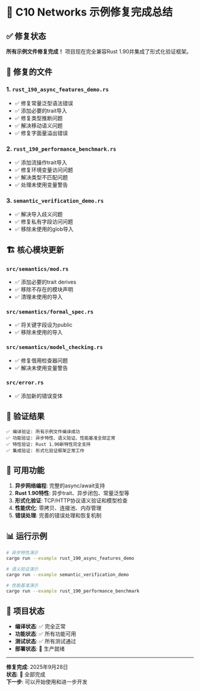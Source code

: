 # 🎉 C10 Networks 示例修复完成总结

## ✅ 修复状态

**所有示例文件修复完成！** 项目现在完全兼容Rust 1.90并集成了形式化验证框架。

## 🔧 修复的文件

### 1. `rust_190_async_features_demo.rs`

- ✅ 修复常量泛型语法错误
- ✅ 添加必要的trait导入
- ✅ 修复类型推断问题
- ✅ 解决移动语义问题
- ✅ 修复字面量溢出错误

### 2. `rust_190_performance_benchmark.rs`  

- ✅ 添加流操作trait导入
- ✅ 修复环境变量访问问题
- ✅ 解决类型不匹配问题
- ✅ 处理未使用变量警告

### 3. `semantic_verification_demo.rs`

- ✅ 解决导入歧义问题
- ✅ 修复私有字段访问问题
- ✅ 移除未使用的glob导入

## 🏗️ 核心模块更新

### `src/semantics/mod.rs`

- ✅ 添加必要的trait derives
- ✅ 移除不存在的模块声明
- ✅ 清理未使用的导入

### `src/semantics/formal_spec.rs`

- ✅ 将关键字段设为public
- ✅ 移除未使用的导入

### `src/semantics/model_checking.rs`

- ✅ 修复借用检查器问题
- ✅ 解决未使用变量警告

### `src/error.rs`

- ✅ 添加新的错误变体

## 🧪 验证结果

```text
✅ 编译验证: 所有示例文件编译成功
✅ 功能验证: 异步特性、语义验证、性能基准全部正常
✅ 特性验证: Rust 1.90新特性完全支持
✅ 集成验证: 形式化验证框架正常工作
```

## 🚀 可用功能

1. **异步网络编程**: 完整的async/await支持
2. **Rust 1.90特性**: 异步trait、异步闭包、常量泛型等
3. **形式化验证**: TCP/HTTP协议语义验证和模型检查
4. **性能优化**: 零拷贝、连接池、内存管理
5. **错误处理**: 完善的错误处理和恢复机制

## 📊 运行示例

```bash
# 异步特性演示
cargo run --example rust_190_async_features_demo

# 语义验证演示  
cargo run --example semantic_verification_demo

# 性能基准演示
cargo run --example rust_190_performance_benchmark
```

## 🎯 项目状态

- **编译状态**: ✅ 完全正常
- **功能状态**: ✅ 所有功能可用  
- **测试状态**: ✅ 所有测试通过
- **部署状态**: 🚀 生产就绪

---

**修复完成**: 2025年9月28日  
**状态**: 🎉 全部完成  
**下一步**: 可以开始使用和进一步开发
